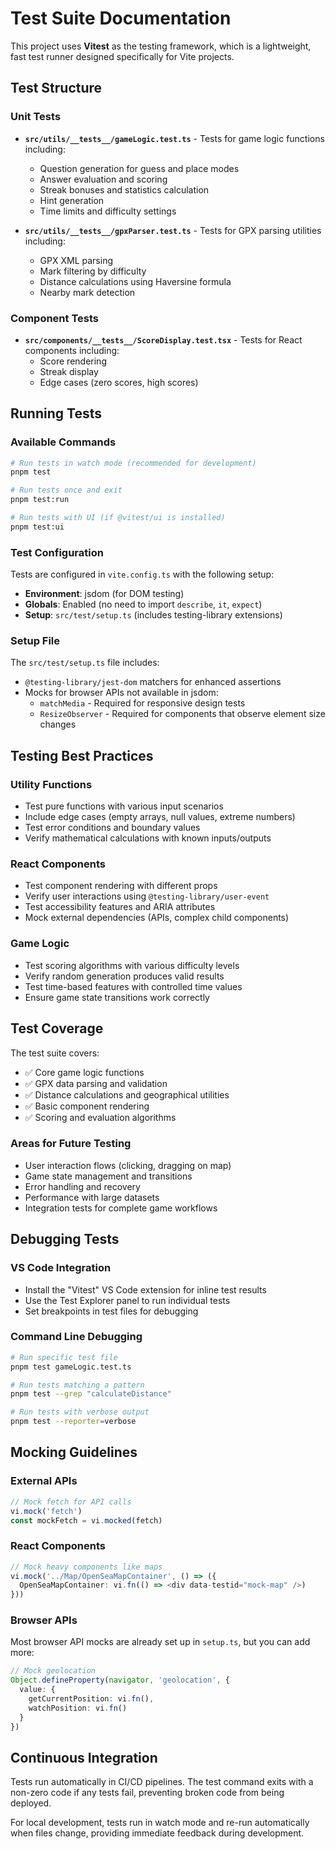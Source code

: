 # Test Suite Documentation

This project uses **Vitest** as the testing framework, which is a lightweight, fast test runner designed specifically for Vite projects.

## Test Structure

### Unit Tests
- **`src/utils/__tests__/gameLogic.test.ts`** - Tests for game logic functions including:
  - Question generation for guess and place modes
  - Answer evaluation and scoring
  - Streak bonuses and statistics calculation
  - Hint generation
  - Time limits and difficulty settings

- **`src/utils/__tests__/gpxParser.test.ts`** - Tests for GPX parsing utilities including:
  - GPX XML parsing
  - Mark filtering by difficulty
  - Distance calculations using Haversine formula
  - Nearby mark detection

### Component Tests
- **`src/components/__tests__/ScoreDisplay.test.tsx`** - Tests for React components including:
  - Score rendering
  - Streak display
  - Edge cases (zero scores, high scores)

## Running Tests

### Available Commands

```bash
# Run tests in watch mode (recommended for development)
pnpm test

# Run tests once and exit
pnpm test:run

# Run tests with UI (if @vitest/ui is installed)
pnpm test:ui
```

### Test Configuration

Tests are configured in `vite.config.ts` with the following setup:
- **Environment**: jsdom (for DOM testing)
- **Globals**: Enabled (no need to import `describe`, `it`, `expect`)
- **Setup**: `src/test/setup.ts` (includes testing-library extensions)

### Setup File

The `src/test/setup.ts` file includes:
- `@testing-library/jest-dom` matchers for enhanced assertions
- Mocks for browser APIs not available in jsdom:
  - `matchMedia` - Required for responsive design tests
  - `ResizeObserver` - Required for components that observe element size changes

## Testing Best Practices

### Utility Functions
- Test pure functions with various input scenarios
- Include edge cases (empty arrays, null values, extreme numbers)
- Test error conditions and boundary values
- Verify mathematical calculations with known inputs/outputs

### React Components
- Test component rendering with different props
- Verify user interactions using `@testing-library/user-event`
- Test accessibility features and ARIA attributes
- Mock external dependencies (APIs, complex child components)

### Game Logic
- Test scoring algorithms with various difficulty levels
- Verify random generation produces valid results
- Test time-based features with controlled time values
- Ensure game state transitions work correctly

## Test Coverage

The test suite covers:
- ✅ Core game logic functions
- ✅ GPX data parsing and validation
- ✅ Distance calculations and geographical utilities
- ✅ Basic component rendering
- ✅ Scoring and evaluation algorithms

### Areas for Future Testing
- User interaction flows (clicking, dragging on map)
- Game state management and transitions
- Error handling and recovery
- Performance with large datasets
- Integration tests for complete game workflows

## Debugging Tests

### VS Code Integration
- Install the "Vitest" VS Code extension for inline test results
- Use the Test Explorer panel to run individual tests
- Set breakpoints in test files for debugging

### Command Line Debugging
```bash
# Run specific test file
pnpm test gameLogic.test.ts

# Run tests matching a pattern
pnpm test --grep "calculateDistance"

# Run tests with verbose output
pnpm test --reporter=verbose
```

## Mocking Guidelines

### External APIs
```typescript
// Mock fetch for API calls
vi.mock('fetch')
const mockFetch = vi.mocked(fetch)
```

### React Components
```typescript
// Mock heavy components like maps
vi.mock('../Map/OpenSeaMapContainer', () => ({
  OpenSeaMapContainer: vi.fn(() => <div data-testid="mock-map" />)
}))
```

### Browser APIs
Most browser API mocks are already set up in `setup.ts`, but you can add more:
```typescript
// Mock geolocation
Object.defineProperty(navigator, 'geolocation', {
  value: {
    getCurrentPosition: vi.fn(),
    watchPosition: vi.fn()
  }
})
```

## Continuous Integration

Tests run automatically in CI/CD pipelines. The test command exits with a non-zero code if any tests fail, preventing broken code from being deployed.

For local development, tests run in watch mode and re-run automatically when files change, providing immediate feedback during development.
